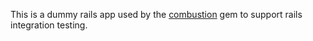 This is a dummy rails app used by the
[combustion](https://github.com/pat/combustion) gem to support rails
integration testing.

